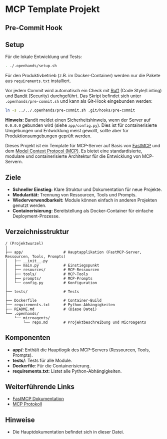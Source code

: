 # MCP Template Projekt

## Pre-Commit Hook
## Setup

Für die lokale Entwicklung und Tests:

```bash
. ./.openhands/setup.sh
```

Für den Produktivbetrieb (z.B. im Docker-Container) werden nur die Pakete aus `requirements.txt` installiert.



Vor jedem Commit wird automatisch ein Check mit [Ruff](https://github.com/astral-sh/ruff) (Code Style/Linting) und [Bandit](https://github.com/PyCQA/bandit) (Security) durchgeführt. Das Skript befindet sich unter `.openhands/pre-commit.sh` und kann als Git-Hook eingebunden werden:

```bash
ln -s ../../.openhands/pre-commit.sh .git/hooks/pre-commit
```

**Hinweis:** Bandit meldet einen Sicherheitshinweis, wenn der Server auf `0.0.0.0` gebunden wird (siehe `app/config.py`). Dies ist für containerisierte Umgebungen und Entwicklung meist gewollt, sollte aber für Produktionsumgebungen geprüft werden.


Dieses Projekt ist ein Template für MCP-Server auf Basis von [FastMCP](https://gofastmcp.com) und dem [Model Context Protocol (MCP)](https://modelcontextprotocol.io/introduction). Es bietet eine standardisierte, modulare und containerisierte Architektur für die Entwicklung von MCP-Servern.

## Ziele
- **Schneller Einstieg:** Klare Struktur und Dokumentation für neue Projekte.
- **Modularität:** Trennung von Ressourcen, Tools und Prompts.
- **Wiederverwendbarkeit:** Module können einfach in anderen Projekten genutzt werden.
- **Containerisierung:** Bereitstellung als Docker-Container für einfache Deployment-Prozesse.

## Verzeichnisstruktur

```
/ (Projektwurzel)
│
├── app/                  # Hauptapplikation (FastMCP-Server, Ressourcen, Tools, Prompts)
│   ├── __init__.py
│   ├── main.py           # Einstiegspunkt
│   ├── resources/        # MCP-Ressourcen
│   ├── tools/            # MCP-Tools
│   ├── prompts/          # MCP-Prompts
│   └── config.py         # Konfiguration
│
├── tests/                # Tests
│
├── Dockerfile            # Container-Build
├── requirements.txt      # Python-Abhängigkeiten
├── README.md             # (Diese Datei)
└── .openhands/
    └── microagents/
        └── repo.md       # Projektbeschreibung und Microagents
```

## Komponenten
- **app/**: Enthält die Hauptlogik des MCP-Servers (Ressourcen, Tools, Prompts).
- **tests/**: Tests für alle Module.
- **Dockerfile**: Für die Containerisierung.
- **requirements.txt**: Listet alle Python-Abhängigkeiten.

## Weiterführende Links
- [FastMCP Dokumentation](https://gofastmcp.com)
- [MCP Protokoll](https://modelcontextprotocol.io/introduction)

## Hinweise
- Die Hauptdokumentation befindet sich in dieser Datei.
